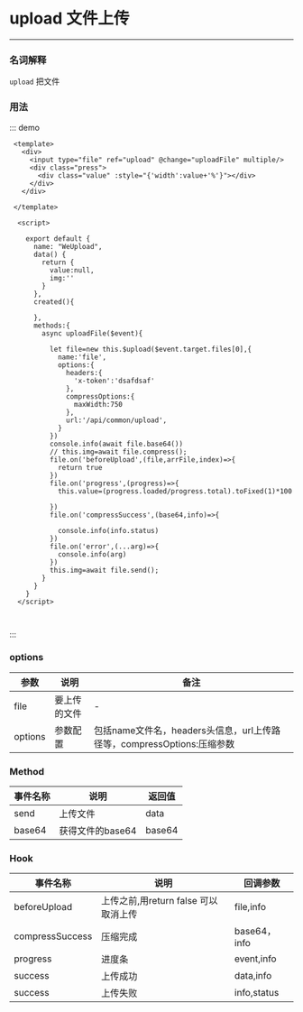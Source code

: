 <style>
.dome-alert .w-alert:not(:first-child){
  margin-top: 10px;
}
</style>
<script>
 export default {
    methods: {
      hello() {
        alert('Hello World!!');
      }
    }
  }
</script>
# upload 文件上传
----


### 名词解释
`upload` 把文件
### 用法

<div class="dome-alert demo-block">
 <we-upload></we-upload>
</div>

::: demo

```vue
 <template>
   <div>
     <input type="file" ref="upload" @change="uploadFile" multiple/>
     <div class="press">
       <div class="value" :style="{'width':value+'%'}"></div>
     </div>
   </div>
 
 </template>

  <script>
  
    export default {
      name: "WeUpload",
      data() {
        return {
          value:null,
          img:''
        }
      },
      created(){
  
      },
      methods:{
        async uploadFile($event){
  
          let file=new this.$upload($event.target.files[0],{
            name:'file',
            options:{
              headers:{
                'x-token':'dsafdsaf'
              },
              compressOptions:{
                maxWidth:750
              },
              url:'/api/common/upload',
            }
          })
          console.info(await file.base64())
          // this.img=await file.compress();
          file.on('beforeUpload',(file,arrFile,index)=>{
            return true
          })
          file.on('progress',(progress)=>{
            this.value=(progress.loaded/progress.total).toFixed(1)*100
  
          })
          file.on('compressSuccess',(base64,info)=>{
  
            console.info(info.status)
          })
          file.on('error',(...arg)=>{
            console.info(arg)
          })
          this.img=await file.send();
        }
      }
    }
  </script>



```


:::
### options
| 参数      | 说明       | 备注   |
|------------- |----------- |---------  |
|file         |要上传的文件| - |
|options         |参数配置| 包括name文件名，headers头信息，url上传路径等，compressOptions:压缩参数 |

### Method
| 事件名称      | 说明       | 返回值   |
|------------- |----------- |---------  |
|send         |上传文件 |data
|base64         |获得文件的base64| base64 |


### Hook
| 事件名称      | 说明       | 回调参数   |
|------------- |----------- |---------  |
|beforeUpload         |上传之前,用return false 可以取消上传| file,info |
|compressSuccess         |压缩完成| base64，info |
|progress         |进度条| event,info |
|success         |上传成功| data,info |
|success         |上传失败| info,status |
